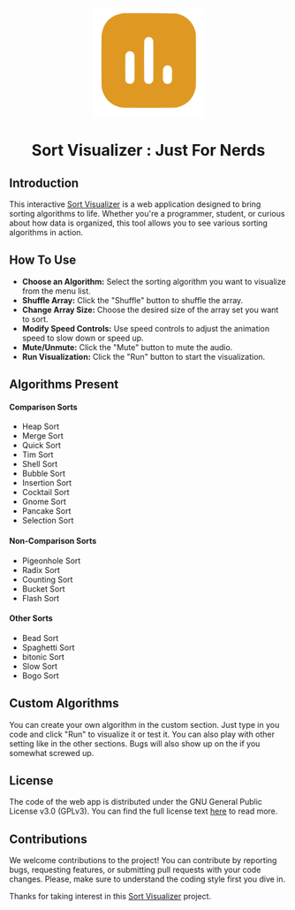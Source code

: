 <p align="center"><img src="./public/icon.svg" alt="Sort Visualizer Logo" width="200" height="200"></p> 
<h1 align="center">Sort Visualizer : Just For Nerds</h1>

## Introduction

This interactive [Sort Visualizer](https://sort-visualizer-zxeo.onrender.com) is a web application designed to bring sorting algorithms to life. Whether you're a programmer, student, or curious about how data is organized, this tool allows you to see various sorting algorithms in action.

## How To Use

- **Choose an Algorithm:** Select the sorting algorithm you want to visualize from the menu list.
- **Shuffle Array:** Click the "Shuffle" button to shuffle the array.
- **Change Array Size:** Choose the desired size of the array set you want to sort.
- **Modify Speed Controls:** Use speed controls to adjust the animation speed to slow down or speed up.
- **Mute/Unmute:** Click the "Mute" button to mute the audio.
- **Run Visualization:** Click the "Run" button to start the visualization.

## Algorithms Present

#### Comparison Sorts

- Heap Sort
- Merge Sort
- Quick Sort
- Tim Sort
- Shell Sort
- Bubble Sort
- Insertion Sort
- Cocktail Sort
- Gnome Sort
- Pancake Sort
- Selection Sort

#### Non-Comparison Sorts

- Pigeonhole Sort
- Radix Sort
- Counting Sort
- Bucket Sort
- Flash Sort

#### Other Sorts

- Bead Sort
- Spaghetti Sort
- bitonic Sort
- Slow Sort
- Bogo Sort

## Custom Algorithms

You can create your own algorithm in the custom section. Just type in you code and click "Run" to visualize it or test it. You can also play with other setting like in the other sections. Bugs will also show up on the if you somewhat screwed up.

## License

The code of the web app is distributed under the GNU General Public License v3.0 (GPLv3). You can find the full license text [here](LICENSE) to read more.

## Contributions

We welcome contributions to the project! You can contribute by reporting bugs, requesting features, or submitting pull requests with your code changes. Please, make sure to understand the coding style first you dive in.

Thanks for taking interest in this [Sort Visualizer](https://sort-visualizer-zxeo.onrender.com) project.
